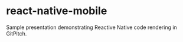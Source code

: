 # react-native-mobile

Sample presentation demonstrating Reactive Native code rendering in GitPitch.
